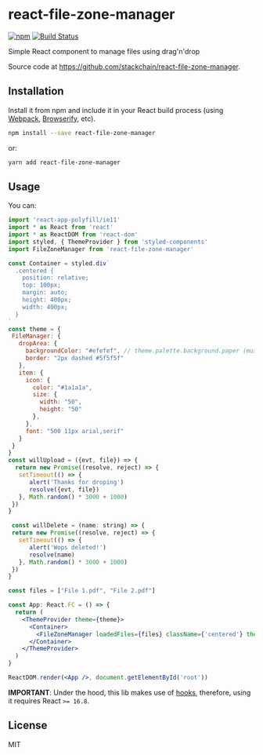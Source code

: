 # react-file-zone-manager

[![npm](https://img.shields.io/npm/v/react-file-zone-manager.svg?style=flat-square)](https://www.npmjs.com/package/react-file-zone-manager)
[![Build Status](https://img.shields.io/travis/stackchain/react-file-zone-manager/master.svg?style=flat-square)](https://travis-ci.org/stackchain/react-file-zone-manager)

Simple React component to manage files using drag'n'drop

Source code at https://github.com/stackchain/react-file-zone-manager.


## Installation

Install it from npm and include it in your React build process (using [Webpack](http://webpack.github.io/), [Browserify](http://browserify.org/), etc).

```bash
npm install --save react-file-zone-manager
```
or:
```bash
yarn add react-file-zone-manager
```


## Usage
You can:

```jsx static
import 'react-app-polyfill/ie11'
import * as React from 'react'
import * as ReactDOM from 'react-dom'
import styled, { ThemeProvider } from 'styled-components'
import FileZoneManager from 'react-file-zone-manager'

const Container = styled.div`
  .centered {
    position: relative;
    top: 100px;
    margin: auto;
    height: 400px;
    width: 400px;
  }
`
const theme = {
 FileManager: {
   dropArea: {
     backgroundColor: "#efefef", // theme.palette.background.paper (mui)
     border: "2px dashed #5f5f5f"
   },
   item: {
     icon: {
       color: "#1a1a1a",
       size: {
         width: "50",
         height: "50"
       },
     },
     font: "500 11px arial,serif"
   }
 }
}
const willUpload = ({evt, file}) => {
  return new Promise((resolve, reject) => {
   setTimeout(() => {
      alert('Thanks for droping')
      resolve({evt, file})
   }, Math.random() * 3000 + 1000)
 })
}

 const willDelete = (name: string) => {
 return new Promise((resolve, reject) => {
   setTimeout(() => {
      alert('Wops deleted!')
      resolve(name)
   }, Math.random() * 3000 + 1000)
 })
}

const files = ["File 1.pdf", "File 2.pdf"]

const App: React.FC = () => {
  return (
    <ThemeProvider theme={theme}>
      <Container>
        <FileZoneManager loadedFiles={files} className={'centered'} theme={theme} willDelete={willDelete} willUpload={willUpload} />
      </Container>
    </ThemeProvider>
  )
}

ReactDOM.render(<App />, document.getElementById('root'))

```

**IMPORTANT**: Under the hood, this lib makes use of [hooks](https://reactjs.org/docs/hooks-intro.html), therefore, using it requires React `>= 16.8`.

## License

MIT
